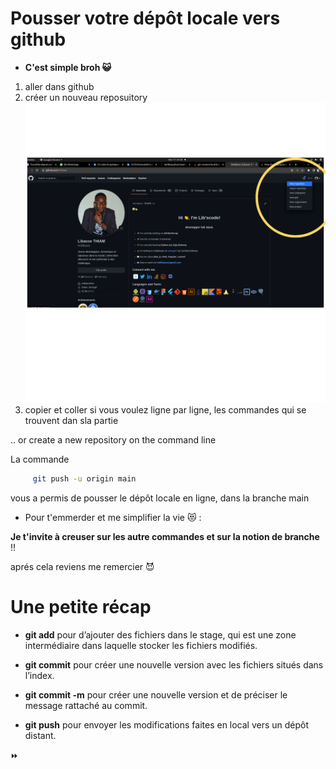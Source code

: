 # Pousser votre dépôt locale vers github

- **C'est simple broh 😺** 

1. aller dans github
2. créer un nouveau reposuitory 
![](img/B.png)
3. copier et coller si vous voulez ligne par ligne, les commandes qui se trouvent dan sla partie 

.. or create a new repository on the command line 


La commande  
```bash
     git push -u origin main
```
vous a permis de pousser le dépôt locale en ligne, 
dans la branche main 


 - Pour t'emmerder et me simplifier la vie 😻 :

 **Je t'invite à creuser sur les autre commandes et sur la notion de branche** !! 

 aprés cela reviens me remercier 😈 



 # Une petite récap

 - **git add** pour d’ajouter des fichiers dans le stage, qui est une zone intermédiaire dans laquelle stocker les fichiers modifiés.

- **git commit** pour créer une nouvelle version avec les fichiers situés dans l’index.

- **git commit -m** pour  créer une nouvelle version et de préciser le message rattaché au commit.

- **git push** pour envoyer les modifications faites en local vers un dépôt distant. 



⏩ 